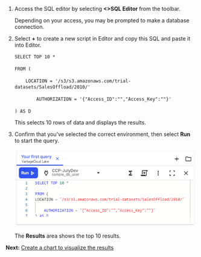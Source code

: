 1.  Access the SQL editor by selecting **<>SQL Editor** from the toolbar.

    Depending on your access, you may be prompted to make a database connection.


1.  Select **+** to create a new script in Editor and copy this SQL and paste it into Editor.

    ```
    SELECT TOP 10 * 
    
    FROM ( 
    
        LOCATION = '/s3/s3.amazonaws.com/trial-datasets/SalesOffload/2010/' 
    
            AUTHORIZATION = '{"Access_ID":"","Access_Key":""}' 
    
    ) AS D 
    ```

    This selects 10 rows of data and displays the results.


1.  Confirm that you've selected the correct environment, then select **Run** to start the query.

    ![""](Images/tfo1721093532604.png)

    The **Results** area shows the top 10 results.


**Next:** [Create a chart to visualize the results](ydj1721092986132.md)

